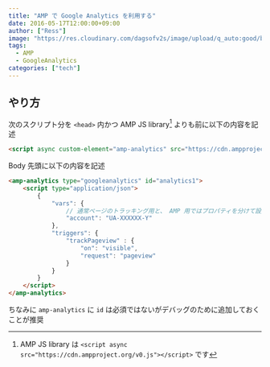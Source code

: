 ```yaml
---
title: "AMP で Google Analytics を利用する"
date: 2016-05-17T12:00:00+09:00
author: ["Ress"]
image: "https://res.cloudinary.com/dagsofv2s/image/upload/q_auto:good/blog/post/amp-analytics/thumbnail.png"
tags:
  - AMP
  - GoogleAnalytics
categories: ["tech"]
---
```

## やり方

次のスクリプト分を `<head>` 内かつ AMP JS library[^1] よりも前に以下の内容を記述

```html
<script async custom-element="amp-analytics" src="https://cdn.ampproject.org/v0/amp-analytics-0.1.js"></script>
```

Body 先頭に以下の内容を記述

```html
<amp-analytics type="googleanalytics" id="analytics1">
    <script type="application/json">
        {
            "vars": {
                // 通常ページのトラッキング用と、 AMP 用ではプロパティを分けて設定することが推奨
                "account": "UA-XXXXXX-Y"
            },
            "triggers": {
                "trackPageview" : {
                    "on": "visible",
                    "request": "pageview"
                }
            }
        }
    </script>
</amp-analytics>
```

ちなみに `amp-analytics` に `id` は必須ではないがデバッグのために追加しておくことが推奨

[^1]: AMP JS library は `<script async src="https://cdn.ampproject.org/v0.js"></script>` です
